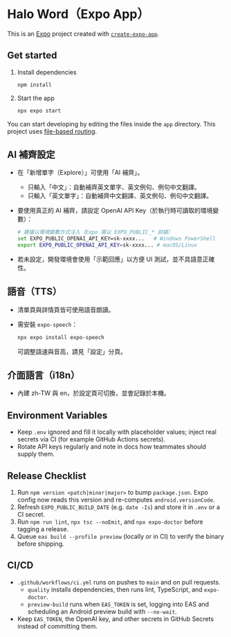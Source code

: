 ﻿# Halo Word（Expo App）

This is an [Expo](https://expo.dev) project created with [`create-expo-app`](https://www.npmjs.com/package/create-expo-app).

## Get started

1. Install dependencies

   ```bash
   npm install
   ```

2. Start the app

   ```bash
   npx expo start
   ```

You can start developing by editing the files inside the `app` directory. This project uses [file-based routing](https://docs.expo.dev/router/introduction).

## AI 補齊設定

- 在「新增單字（Explore）」可使用「AI 補齊」。
  - 只輸入「中文」：自動補齊英文單字、英文例句、例句中文翻譯。
  - 只輸入「英文單字」：自動補齊中文翻譯、英文例句、例句中文翻譯。

- 要使用真正的 AI 補齊，請設定 OpenAI API Key（於執行時可讀取的環境變數）：

  ```bash
  # 建議以環境變數方式注入（Expo 需以 EXPO_PUBLIC_* 前綴）
  set EXPO_PUBLIC_OPENAI_API_KEY=sk-xxxx...   # Windows PowerShell
  export EXPO_PUBLIC_OPENAI_API_KEY=sk-xxxx... # macOS/Linux
  ```

- 若未設定，開發環境會使用「示範回應」以方便 UI 測試，並不具語意正確性。

## 語音（TTS）

- 清單頁與詳情頁皆可使用語音朗讀。
- 需安裝 `expo-speech`：

  ```bash
  npx expo install expo-speech
  ```

  可調整語速與音高，請見「設定」分頁。

## 介面語言（i18n）

- 內建 zh-TW 與 en，於設定頁可切換，並會記錄於本機。

## Environment Variables

- Keep `.env` ignored and fill it locally with placeholder values; inject real secrets via CI (for example GitHub Actions secrets).
- Rotate API keys regularly and note in docs how teammates should supply them.

## Release Checklist

1. Run `npm version <patch|minor|major>` to bump `package.json`. Expo config now reads this version and re-computes `android.versionCode`.
2. Refresh `EXPO_PUBLIC_BUILD_DATE` (e.g. `date -Is`) and store it in `.env` or a CI secret.
3. Run `npm run lint`, `npx tsc --noEmit`, and `npx expo-doctor` before tagging a release.
4. Queue `eas build --profile preview` (locally or in CI) to verify the binary before shipping.

## CI/CD

- `.github/workflows/ci.yml` runs on pushes to `main` and on pull requests.
  - `quality` installs dependencies, then runs lint, TypeScript, and `expo-doctor`.
  - `preview-build` runs when `EAS_TOKEN` is set, logging into EAS and scheduling an Android preview build with `--no-wait`.
- Keep `EAS_TOKEN`, the OpenAI key, and other secrets in GitHub Secrets instead of committing them.
